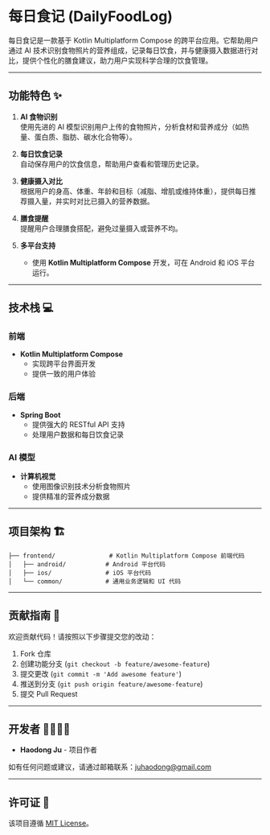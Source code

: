 # 每日食记 (DailyFoodLog)

每日食记是一款基于 Kotlin Multiplatform Compose 的跨平台应用。它帮助用户通过 AI 技术识别食物照片的营养组成，记录每日饮食，并与健康摄入数据进行对比，提供个性化的膳食建议，助力用户实现科学合理的饮食管理。

---

## 功能特色 ✨

1. **AI 食物识别**  
   使用先进的 AI 模型识别用户上传的食物照片，分析食材和营养成分（如热量、蛋白质、脂肪、碳水化合物等）。

2. **每日饮食记录**  
   自动保存用户的饮食信息，帮助用户查看和管理历史记录。

3. **健康摄入对比**  
   根据用户的身高、体重、年龄和目标（减脂、增肌或维持体重），提供每日推荐摄入量，并实时对比已摄入的营养数据。

4. **膳食提醒**  
   提醒用户合理膳食搭配，避免过量摄入或营养不均。

5. **多平台支持**
   - 使用 **Kotlin Multiplatform Compose** 开发，可在 Android 和 iOS 平台运行。

---

## 技术栈 💻

### 前端
- **Kotlin Multiplatform Compose**
   - 实现跨平台界面开发
   - 提供一致的用户体验

### 后端
- **Spring Boot**
   - 提供强大的 RESTful API 支持
   - 处理用户数据和每日饮食记录

### AI 模型
- **计算机视觉**
   - 使用图像识别技术分析食物照片
   - 提供精准的营养成分数据

---

## 项目架构 🏗️

```
├── frontend/               # Kotlin Multiplatform Compose 前端代码
│   ├── android/           # Android 平台代码
│   ├── ios/               # iOS 平台代码
│   └── common/            # 通用业务逻辑和 UI 代码
```

---

## 贡献指南 🤝

欢迎贡献代码！请按照以下步骤提交您的改动：

1. Fork 仓库
2. 创建功能分支 (`git checkout -b feature/awesome-feature`)
3. 提交更改 (`git commit -m 'Add awesome feature'`)
4. 推送到分支 (`git push origin feature/awesome-feature`)
5. 提交 Pull Request

---

## 开发者 👩‍💻👨‍💻

- **Haodong Ju** - 项目作者

如有任何问题或建议，请通过邮箱联系：juhaodong@gmail.com

---

## 许可证 📝

该项目遵循 [MIT License](LICENSE)。